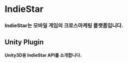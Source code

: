 # IndieStar
### IndieStar는 모바일 게임의 크로스마케팅 플랫폼입니다. 

## Unity Plugin
#### Unity3D용 IndieStar API를 소개합니다.